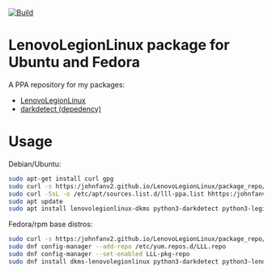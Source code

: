 [![Build](https://github.com/johnfanv2/LenovoLegionLinux/actions/workflows/build.yml/badge.svg?branch=main)](https://github.com/johnfanv2/LenovoLegionLinux/actions/workflows/build.yml)

# LenovoLegionLinux package for Ubuntu and Fedora
A PPA repository for my packages:

- [LenovoLegionLinux](https://github.com/johnfanv2/LenovoLegionLinux)
- [darkdetect (depedency)](https://github.com/albertosottile/darkdetect)

# Usage

Debian/Ubuntu:
```bash
sudo apt-get install curl gpg
sudo curl -s https:/johnfanv2.github.io/LenovoLegionLinux/package_repo/ubuntu/KEY.gpg | gpg --dearmor | sudo tee /usr/share/keyrings/lll-ppa.gpg > /dev/null
sudo curl -SsL -o /etc/apt/sources.list.d/lll-ppa.list hhttps:/johnfanv2.github.io/LenovoLegionLinux/package_repo/ubuntu/lll-ppa.list
sudo apt update
sudo apt install lenovolegionlinux-dkms python3-darkdetect python3-legion-linux
```

Fedora/rpm base distros:

```bash
sudo curl -s https:/johnfanv2.github.io/LenovoLegionLinux/package_repo/fedora/LLL.repo | sudo tee /etc/yum.repos.d/LLL.repo > /dev/null
sudo dnf config-manager --add-repo /etc/yum.repos.d/LLL.repo
sudo dnf config-manager --set-enabled LLL-pkg-repo
sudo dnf install dkms-lenovolegionlinux python3-darkdetect python3-lenovolegionlinux
```